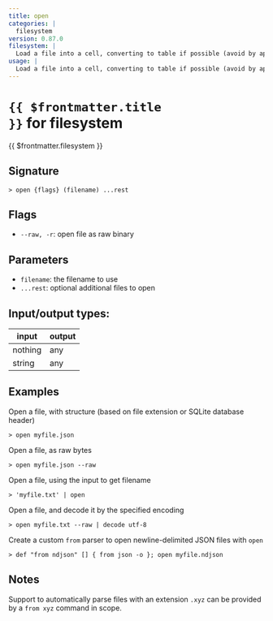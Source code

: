 ```yaml
---
title: open
categories: |
  filesystem
version: 0.87.0
filesystem: |
  Load a file into a cell, converting to table if possible (avoid by appending '--raw').
usage: |
  Load a file into a cell, converting to table if possible (avoid by appending '--raw').
---
```

<!-- This file is automatically generated. Please edit the command in https://github.com/nushell/nushell instead. -->

# <code>{{ $frontmatter.title }}</code> for filesystem

<div class='command-title'>{{ $frontmatter.filesystem }}</div>

## Signature

```> open {flags} (filename) ...rest```

## Flags

 -  `--raw, -r`: open file as raw binary

## Parameters

 -  `filename`: the filename to use
 -  `...rest`: optional additional files to open


## Input/output types:

| input   | output |
| ------- | ------ |
| nothing | any    |
| string  | any    |
## Examples

Open a file, with structure (based on file extension or SQLite database header)
```nu
> open myfile.json

```

Open a file, as raw bytes
```nu
> open myfile.json --raw

```

Open a file, using the input to get filename
```nu
> 'myfile.txt' | open

```

Open a file, and decode it by the specified encoding
```nu
> open myfile.txt --raw | decode utf-8

```

Create a custom `from` parser to open newline-delimited JSON files with `open`
```nu
> def "from ndjson" [] { from json -o }; open myfile.ndjson

```

## Notes
Support to automatically parse files with an extension `.xyz` can be provided by a `from xyz` command in scope.